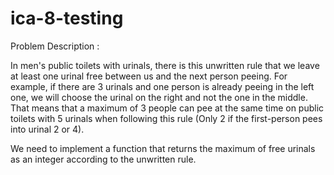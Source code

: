 # ica-8-testing

Problem Description :

In men's public toilets with urinals, there is this unwritten rule that we leave at least one urinal free between us and 
the next person peeing. For example, if there are 3 urinals and one person is already peeing in the left one, we will 
choose the urinal on the right and not the one in the middle. That means that a maximum of 3 people can pee at the 
same time on public toilets with 5 urinals when following this rule (Only 2 if the first-person pees into urinal 2 or 4). 

We need to implement a function that returns the maximum of free urinals as an integer according to the unwritten rule. 
